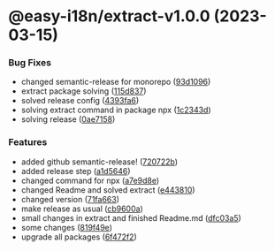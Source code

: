 # @easy-i18n/extract-v1.0.0 (2023-03-15)


### Bug Fixes

* changed semantic-release for monorepo ([93d1096](https://github.com/sky10p/easy-i18n/commit/93d1096195432326974f11ddbea2f5c8a02e7d5b))
* extract package solving ([115d837](https://github.com/sky10p/easy-i18n/commit/115d8373f2f842e62b1453bb3da101f97c2368c0))
* solved release config ([4393fa6](https://github.com/sky10p/easy-i18n/commit/4393fa609cc442eb1d08528c8da3e7f3efcd79c9))
* solving extract command in package npx ([1c2343d](https://github.com/sky10p/easy-i18n/commit/1c2343d6a5d6cc67d8366143c8890d32d18b1c52))
* solving release ([0ae7158](https://github.com/sky10p/easy-i18n/commit/0ae7158da1cc2b69f10be7cab0760124fa40f517))


### Features

* added github semantic-release! ([720722b](https://github.com/sky10p/easy-i18n/commit/720722b8a52d6e4057a1e8b99420d273faa52766))
* added release step ([a1d5646](https://github.com/sky10p/easy-i18n/commit/a1d56468920cad0e75e00c07db9fe93bebb5c63c))
* changed command for npx ([a7e9d8e](https://github.com/sky10p/easy-i18n/commit/a7e9d8e8cc31e0f10db3befa57494e0f30f872da))
* changed Readme and solved extract ([e443810](https://github.com/sky10p/easy-i18n/commit/e443810a884d54703a2a45618633a937dfbf9ace))
* changed version ([71fa663](https://github.com/sky10p/easy-i18n/commit/71fa66342ed08ccbd477f4d462c35180919a27f7))
* make release as usual ([cb9600a](https://github.com/sky10p/easy-i18n/commit/cb9600a74f4f570d5943c0bd7a01d4e0053731cd))
* small changes in extract and finished Readme.md ([dfc03a5](https://github.com/sky10p/easy-i18n/commit/dfc03a5d1969ff14ab20a773e3afeb9aa285db35))
* some changes ([819f49e](https://github.com/sky10p/easy-i18n/commit/819f49e900f66ead47511e2a1fbe9817b77d03d3))
* upgrade all packages ([6f472f2](https://github.com/sky10p/easy-i18n/commit/6f472f279e1a9ed11c59c8e943555edff9cedd7b))
